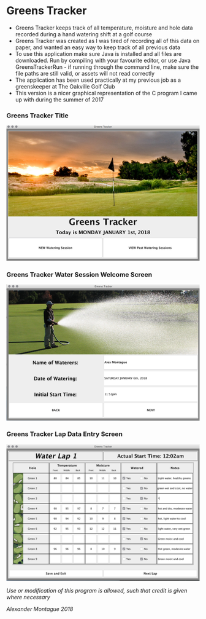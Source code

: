 # Greens Tracker

* Greens Tracker keeps track of all temperature, moisture and hole data recorded during a hand watering shift at a golf course
* Greens Tracker was created as I was tired of recording all of this data on paper, and wanted an easy way to keep track of all previous data
* To use this application make sure Java is installed and all files are downloaded. Run by compiling with your favourite editor, or use Java GreensTrackerRun - if running through the command line, make sure the file paths are still valid, or assets will not read correctly 
* The application has been used practically at my previous job as a greenskeeper at The Oakville Golf Club
* This version is a nicer graphical representation of the C program I came up with during the summer of 2017

### Greens Tracker Title 
![Title](/Demo/Greens-Tracker-Title.png?raw=true "Title Screen")

### Greens Tracker Water Session Welcome Screen 
![Welcome](/Demo/Greens-Tracker-Start-Screen.png?raw=true "Welcome Lap Start Screen")

### Greens Tracker Lap Data Entry Screen
![Data Entry](/Demo/Greens-Tracker-Data-Entry-Screen.png?raw=true "Demo Data where watering information is added")

*Use or modification of this program is allowed, such that credit is given where necessary*

*Alexander Montague 2018*
